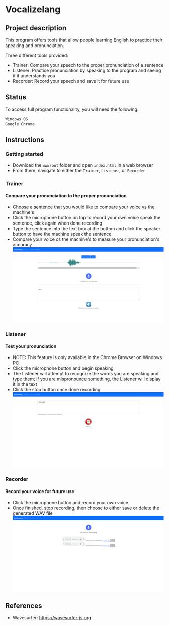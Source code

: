 # Vocalizelang

## Project description
This program offers tools that allow people learning English to practice their speaking and pronunciation. 

Three different tools provided:
- Trainer: Compare your speech to the proper pronunciation of a sentence
- Listener: Practice pronunciation by speaking to the program and seeing if it understands you
- Recorder: Record your speech and save it for future use

## Status
To access full program functionality, you will need the following:
```
Windows OS
Google Chrome
```

## Instructions
### Getting started
- Download the `wwwroot` folder and open `index.html` in a web browser
- From there, navigate to either the `Trainer`, `Listener`, or `Recorder`

### Trainer
#### Compare your pronunciation to the proper pronunciation
- Choose a sentence that you would like to compare your voice vs the machine's
- Click the microphone button on top to record your own voice speak the sentence, click again when done recording
- Type the sentence into the text box at the bottom and click the speaker button to have the machine speak the sentence
- Compare your voice cs the machine's to measure your pronunciation's accuracy<br />
    ![](https://github.com/efei36/vocalizelang/blob/main/ExampleImages/trainer_usage.png)

### Listener
#### Test your pronunciation
- NOTE: This feature is only available in the Chrome Browser on Windows PC
- Click the microphone button and begin speaking
- The Listener will attempt to recognize the words you are speaking and type them; if you are mispronounce something, the Listener will display it in the text
- Click the stop button once done recording<br />
    ![](https://github.com/efei36/vocalizelang/blob/main/ExampleImages/listener_usage.png)

### Recorder
#### Record your voice for future use
- Click the microphone button and record your own voice
- Once finished, stop recording, then choose to either save or delete the generated WAV file<br />
    ![](https://github.com/efei36/vocalizelang/blob/main/ExampleImages/recorder_usage.png)

## References
- Wavesurfer: https://wavesurfer-js.org
